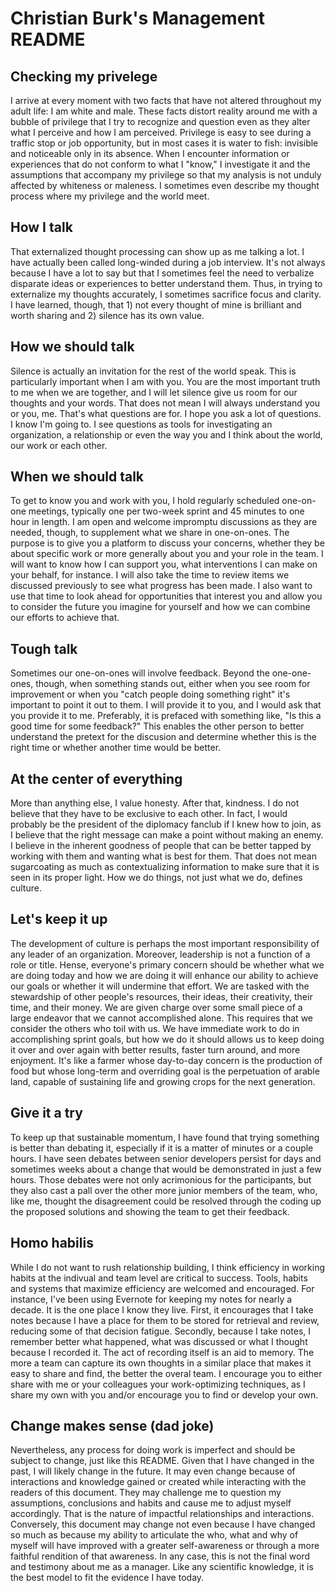 # Christian Burk's Management README

## Checking my privelege
I arrive at every moment with two facts that have not altered throughout my adult life: I am white and male. These facts distort reality around me with a bubble of privilege that I try to recognize and question even as they alter what I perceive and how I am perceived. Privilege is easy to see during a traffic stop or job opportunity, but in most cases it is water to fish: invisible and noticeable only in its absence. When I encounter information or experiences that do not conform to what I "know," I investigate it and the assumptions that accompany my privilege so that my analysis is not unduly affected by whiteness or maleness. I sometimes even describe my thought process where my privilege and the world meet. 

## How I talk
That externalized thought processing can show up as me talking a lot. I have actually been called long-winded during a job interview. It's not always because I have a lot to say but that I sometimes feel the need to verbalize disparate ideas or experiences to better understand them. Thus, in trying to externalize my thoughts accurately, I sometimes sacrifice focus and clarity. I have learned, though, that 1) not every thought of mine is brilliant and worth sharing and 2) silence has its own value. 

## How we should talk
Silence is actually an invitation for the rest of the world speak. This is particularly important when I am with you. You are the most important truth to me when we are together, and I will let silence give us room for our thoughts and your words. That does not mean I will always understand you or you, me. That's what questions are for. I hope you ask a lot of questions. I know I'm going to. I see questions as tools for investigating an organization, a relationship or even the way you and I think about the world, our work or each other. 

## When we should talk
To get to know you and work with you, I hold regularly scheduled one-on-one meetings, typically one per two-week sprint and 45 minutes to one hour in length. I am open and welcome impromptu discussions as they are needed, though, to supplement what we share in one-on-ones. The purpose is to give you a platform to discuss your concerns, whether they be about specific work or more generally about you and your role in the team. I will want to know how I can support you, what interventions I can make on your behalf, for instance. I will also take the time to review items we discussed previously to see what progress has been made. I also want to use that time to look ahead for opportunities that interest you and allow you to consider the future you imagine for yourself and how we can combine our efforts to achieve that.

## Tough talk
Sometimes our one-on-ones will involve feedback. Beyond the one-one-ones, though, when something stands out, either when you see room for improvement or when you "catch people doing something right" it's important to point it out to them. I will provide it to you, and I would ask that you provide it to me. Preferably, it is prefaced with something like, "Is this a good time for some feedback?" This enables the other person to better understand the pretext for the discusion and determine whether this is the right time or whether another time would be better.

## At the center of everything
More than anything else, I value honesty. After that, kindness. I do not believe that they have to be exclusive to each other. In fact, I would probably be the president of the diplomacy fanclub if I knew how to join, as I believe that the right message can make a point without making an enemy. I believe in the inherent goodness of people that can be better tapped by working with them and wanting what is best for them. That does not mean sugarcoating as much as contextualizing information to make sure that it is seen in its proper light. How we do things, not just what we do, defines culture.

## Let's keep it up
The development of culture is perhaps the most important responsibility of any leader of an organization. Moreover, leadership is not a function of a role or title. Hense, everyone's primary concern should be whether what we are doing today and how we are doing it will enhance our ability to achieve our goals or whether it will undermine that effort. We are tasked with the stewardship of other people's resources, their ideas, their creativity, their time, and their money. We are given charge over some small piece of a large endeavor that we cannot accomplished alone. This requires that we consider the others who toil with us. We have immediate work to do in accomplishing sprint goals, but how we do it should allows us to keep doing it over and over again with better results, faster turn around, and more enjoyment. It's like a farmer whose day-to-day concern is the production of food but whose long-term and overriding goal is the perpetuation of arable land, capable of sustaining life and growing crops for the next generation.

## Give it a try
To keep up that sustainable momentum, I have found that trying something is better than debating it, especially if it is a matter of minutes or a couple hours. I have seen debates between senior developers persist for days and sometimes weeks about a change that would be demonstrated in just a few hours. Those debates were not only acrimonious for the participants, but they also cast a pall over the other more junior members of the team, who, like me, thought the disagreement could be resolved through the coding up the proposed solutions and showing the team to get their feedback.

## Homo habilis
While I do not want to rush relationship building, I think efficiency in working habits at the indivual and team level are critical to success. Tools, habits and systems that maximize efficiency are welcomed and encouraged. For instance, I've been using Evernote for keeping my notes for nearly a decade. It is the one place I know they live. First, it encourages that I take notes because I have a place for them to be stored for retrieval and review, reducing some of that decision fatigue. Secondly, because I take notes, I remember better what happened, what was discussed or what I thought because I recorded it. The act of recording itself is an aid to memory. The more a team can capture its own thoughts in a similar place that makes it easy to share and find, the better the overal team. I encourage you to either share with me or your colleagues your work-optimizing techniques, as I share my own with you and/or encourage you to find or develop your own. 

## Change makes sense (dad joke)
Nevertheless, any process for doing work is imperfect and should be subject to change, just like this README. Given that I have changed in the past, I will likely change in the future. It may even change because of interactions and knowledge gained or created while interacting with the readers of this document. They may challenge me to question my assumptions, conclusions and habits and cause me to adjust myself accordingly. That is the nature of impactful relationships and interactions. Conversely, this document may change not even because I have changed so much as because my ability to articulate the who, what and why of myself will have improved with a greater self-awareness or through a more faithful rendition of that awareness. In any case, this is not the final word and testimony about me as a manager. Like any scientific knowledge, it is the best model to fit the evidence I have today.

